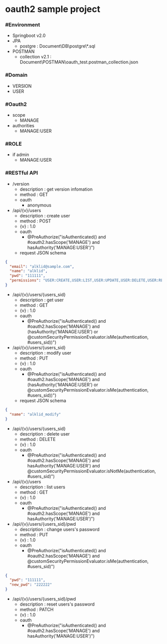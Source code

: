 # oauth2 sample project

### #Environment
* Springboot v2.0
* JPA
	* postgre : Document\DB\postgre\\*.sql
* POSTMAN
	* collection v2.1 : Document\POSTMAN\oauth_test.postman_collection.json
### #Domain
* VERSION
* USER

### #Oauth2
* scope
	* MANAGE
* authorities
	* MANAGE:USER

### #ROLE	
* if admin
	* MANAGE:USER
	
### #RESTful API
* /version
    * description : get version infomation
    * method : GET
	* oauth
		* anonymous
* /api/\{v}/users
    * description : create user
    * method : POST
	* \{v} : 1.0
	* oauth
		- @PreAuthorize("isAuthenticated() and #oauth2.hasScope('MANAGE') and hasAuthority('MANAGE:USER')")
    * request JSON schema
```json
{
  "email": "alklid@sample.com",
  "name": "alklid",
  "pwd": "111111",
  "permissions": "USER:CREATE,USER:LIST,USER:UPDATE,USER:DELETE,USER:RESET_PWD"
}		
```
* /api/\{v}/users/\{users_sid}
    * description : get user
    * method : GET
	* \{v} : 1.0
	* oauth
		- @PreAuthorize("isAuthenticated() and #oauth2.hasScope('MANAGE') and (hasAuthority('MANAGE:USER') or @customSecurityPermissionEvaluator.isMe(authentication, #users_sid))")
* /api/\{v}/users/\{users_sid}
    * description : modify user
    * method : PUT
	* \{v} : 1.0
	* oauth
		- @PreAuthorize("isAuthenticated() and #oauth2.hasScope('MANAGE') and (hasAuthority('MANAGE:USER') or @customSecurityPermissionEvaluator.isMe(authentication, #users_sid))")
    * request JSON schema
```json
{
  "name": "alklid_modify"
}	
```
* /api/\{v}/users/\{users_sid}
    * description : delete user
    * method : DELETE
	* \{v} : 1.0
	* oauth
		- @PreAuthorize("isAuthenticated() and #oauth2.hasScope('MANAGE') and hasAuthority('MANAGE:USER') and @customSecurityPermissionEvaluator.isNotMe(authentication, #users_sid)")
* /api/\{v}/users
    * description : list users
    * method : GET
	* \{v} : 1.0
	* oauth
		- @PreAuthorize("isAuthenticated() and #oauth2.hasScope('MANAGE') and hasAuthority('MANAGE:USER')")
* /api/\{v}/users/\{users_sid}/pwd
    * description : change users's password
    * method : PUT
	* \{v} : 1.0
	* oauth
		- @PreAuthorize("isAuthenticated() and #oauth2.hasScope('MANAGE') and @customSecurityPermissionEvaluator.isMe(authentication, #users_sid)")		
```json
{
  "pwd": "111111",
  "new_pwd": "222222"
}
```
* /api/\{v}/users/\{users_sid}/pwd
    * description : reset users's password
    * method : PATCH
	* \{v} : 1.0
	* oauth
		- @PreAuthorize("isAuthenticated() and #oauth2.hasScope('MANAGE') and hasAuthority('MANAGE:USER')")
